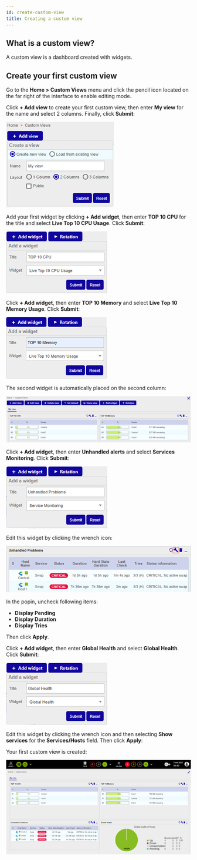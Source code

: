 ```yaml
---
id: create-custom-view
title: Creating a custom view
---
```


## What is a custom view?

A custom view is a dashboard created with widgets.

## Create your first custom view

Go to the **Home \> Custom Views** menu and click the pencil icon located on the far right of the interface to enable
editing mode.

Click **+ Add view** to create your first custom view, then enter **My view** for the name and select 2 columns.
Finally, click **Submit**:

![image](../assets/getting-started/cv_1.png)

Add your first widget by clicking **+ Add widget**, then enter **TOP 10 CPU** for the title and select
**Live Top 10 CPU Usage**. Click **Submit**:

![image](../assets/getting-started/cv_2.png)

Click **+ Add widget**, then enter **TOP 10 Memory** and select **Live Top 10 Memory Usage**. Click **Submit**:

![image](../assets/getting-started/cv_3.png)

The second widget is automatically placed on the second column:

![image](../assets/getting-started/cv_4.png)

Click **+ Add widget**, then enter **Unhandled alerts** and select **Services Monitoring**. Click **Submit**:

![image](../assets/getting-started/cv_5.png)

Edit this widget by clicking the wrench icon:

![image](../assets/getting-started/cv_6.png)

In the popin, uncheck following items:

* **Display Pending**
* **Display Duration**
* **Display Tries**

Then click **Apply**.

Click **+ Add widget**, then enter **Global Health** and select **Global Health**. Click **Submit**:

![image](../assets/getting-started/cv_7.png)

Edit this widget by clicking the wrench icon and then selecting **Show services** for the **Services/Hosts** field. Then click **Apply**:

Your first custom view is created:

![image](../assets/getting-started/cv_8.png)